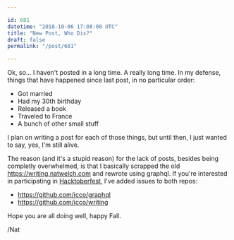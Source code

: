 ```yaml
---

id: 681
datetime: "2018-10-06 17:08:00 UTC"
title: "New Post, Who Dis?"
draft: false
permalink: "/post/681"

---
```


Ok, so... I haven't posted in a long time. A really long time. In my defense, things that have happened since last post, in no particular order:

 - Got married
 - Had my 30th birthday
 - Released a book
 - Traveled to France
 - A bunch of other small stuff

I plan on writing a post for each of those things, but until then, I just wanted to say, yes, I'm still alive.

The reason (and it's a stupid reason) for the lack of posts, besides being completly overwhelmed, is that I basically scrapped the old https://writing.natwelch.com and rewrote using graphql. If you're interested in participating in [Hacktoberfest](https://hacktoberfest.digitalocean.com/), I've added issues to both repos:

 - https://github.com/icco/graphql
 - https://github.com/icco/writing

Hope you are all doing well, happy Fall.

/Nat
